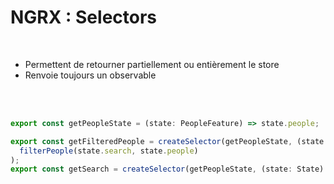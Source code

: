<!-- .slide: class="with-code inconsolata" -->
# NGRX : Selectors
<br>

- Permettent de retourner partiellement ou entièrement le store
- Renvoie toujours un observable

<br><br>

```typescript
export const getPeopleState = (state: PeopleFeature) => state.people;

export const getFilteredPeople = createSelector(getPeopleState, (state: State) =>
  filterPeople(state.search, state.people)
);
export const getSearch = createSelector(getPeopleState, (state: State) => state.search);
```
<!-- .element: class="big-code" -->
